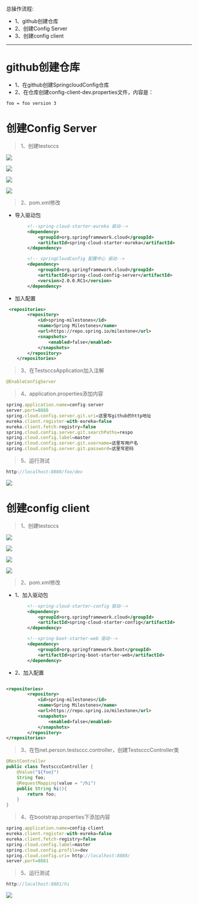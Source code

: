 总操作流程:
- 1、github创建仓库
- 2、创建Config Server
- 3、创建config client

***

# github创建仓库

- 1、在github创建SpringcloudConfig仓库
- 2、在仓库创建config-client-dev.properties文件，内容是：

```shell
foo = foo version 3
```

# 创建Config Server

> 1、创建testsccs

![](image/1-3.png)

![](image/1-4.png)

![](image/7-1.png)

![](image/1-6.png)

>2、pom.xml修改

- 导入驱动包

```xml
        <!--spring-cloud-starter-eureka 驱动-->
        <dependency>
            <groupId>org.springframework.cloud</groupId>
            <artifactId>spring-cloud-starter-eureka</artifactId>
        </dependency>

        <!-- springCloudConfig 配置中心 驱动-->
        <dependency>
            <groupId>org.springframework.cloud</groupId>
            <artifactId>spring-cloud-config-server</artifactId>
            <version>2.0.0.RC1</version>
        </dependency>

```

- 加入配置

```xml
 <repositories>
        <repository>
            <id>spring-milestones</id>
            <name>Spring Milestones</name>
            <url>https://repo.spring.io/milestone</url>
            <snapshots>
                <enabled>false</enabled>
            </snapshots>
        </repository>
    </repositories>
```

> 3、在TestsccsApplication加入注解

```java
@EnableConfigServer
```

> 4、application.properties添加内容

```js
spring.application.name=config-server
server.port=8888
spring.cloud.config.server.git.uri=这里写github的http地址
eureka.client.register-with-eureka=false
eureka.client.fetch-registry=false
spring.cloud.config.server.git.searchPaths=respo
spring.cloud.config.label=master
spring.cloud.config.server.git.username=这里写用户名
spring.cloud.config.server.git.password=这里写密码

```

> 5、运行测试

```js
http://localhost:8888/foo/dev
```

![](image/7-2.png)

# 创建config client


> 1、创建testsccs

![](image/1-3.png)

![](image/1-4.png)

![](image/7-3.png)

![](image/1-6.png)

>2、pom.xml修改

- 1、加入驱动包

```xml
        <!--spring-cloud-starter-config 驱动-->
        <dependency>
            <groupId>org.springframework.cloud</groupId>
            <artifactId>spring-cloud-starter-config</artifactId>
        </dependency>

        <!--spring-boot-starter-web 驱动-->
        <dependency>
            <groupId>org.springframework.boot</groupId>
            <artifactId>spring-boot-starter-web</artifactId>
        </dependency>
```

- 2、加入配置

```xml

<repositories>
        <repository>
            <id>spring-milestones</id>
            <name>Spring Milestones</name>
            <url>https://repo.spring.io/milestone</url>
            <snapshots>
                <enabled>false</enabled>
            </snapshots>
        </repository>
</repositories>

```

> 3、在包net.person.testsccc.controller，创建TestscccController类

```java
@RestController
public class TestscccController {
    @Value("${foo}")
    String foo;
    @RequestMapping(value = "/hi")
    public String hi(){
        return foo;
    }
}
```

> 4、在bootstrap.properties下添加内容

```js
spring.application.name=config-client
eureka.client.register-with-eureka=false
eureka.client.fetch-registry=false
spring.cloud.config.label=master
spring.cloud.config.profile=dev
spring.cloud.config.uri= http://localhost:8888/
server.port=8881
```

> 5、运行测试

```js
http://localhost:8881/hi
```

![](image/7-4.png)

